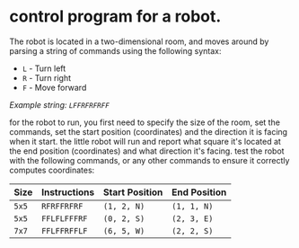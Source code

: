 # control program for a robot. 

The robot is located in a two-dimensional room, and moves around by parsing a string of commands using the following syntax:

- `L` - Turn left
- `R` - Turn right
- `F` - Move forward

_Example string: `LFFRFRFRFF`_

for the robot to run, you first need to specify the size of the room, set the commands, set the start position (coordinates) and the direction it is facing when it start.
the little robot will run and report what square it's located at the end position (coordinates) and what direction it's facing.
test the robot with the following commands, or any other commands to ensure it correctly computes coordinates:

| Size  | Instructions | Start Position | End Position |
| ----- | ------------ | -------------- | ------------ |
| `5x5` | `RFRFFRFRF`  | `(1, 2, N)`    | `(1, 1, N)`  |
| `5x5` | `FFLFLFFFRF` | `(0, 2, S)`    | `(2, 3, E)`  |
| `7x7` | `FFLFFRFFLF` | `(6, 5, W)`    | `(2, 2, S)`  |
